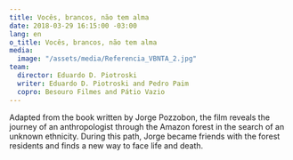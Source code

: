 ```yaml
---
title: Vocês, brancos, não tem alma
date: 2018-03-29 16:15:00 -03:00
lang: en
o_title: Vocês, brancos, não tem alma
media:
  image: "/assets/media/Referencia_VBNTA_2.jpg"
team:
  director: Eduardo D. Piotroski
  writer: Eduardo D. Piotroski and Pedro Paim
  copro: Besouro Filmes and Pátio Vazio
---
```


Adapted from the book written by Jorge Pozzobon, the film reveals the journey of an anthropologist through the Amazon forest in the search of an unknown ethnicity. During this path, Jorge became friends with the forest residents and finds a new way to face life and death.